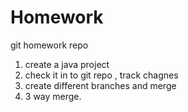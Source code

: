 # Homework
git homework repo

1. create a java project
2. check it in to git repo , track chagnes 
3. create different branches and merge 
4. 3 way merge.


